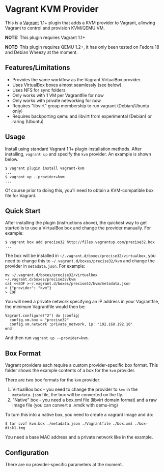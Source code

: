 # Vagrant KVM Provider

This is a [Vagrant](http://www.vagrantup.com) 1.1+ plugin that adds a KVM
provider to Vagrant, allowing Vagrant to control and provision KVM/QEMU VM.

**NOTE:** This plugin requires Vagrant 1.1+

**NOTE:** This plugin requires QEMU 1.2+, it has only been tested on Fedora 18
and Debian Wheezy at the moment.

## Features/Limitations

* Provides the same workflow as the Vagrant VirtualBox provider.
* Uses VirtualBox boxes almost seamlessly (see below).
* Uses NFS for sync folders
* Only works with 1 VM per Vagrantfile for now
* Only works with private networking for now
* Requires "libvirt" group membership to run vagrant (Debian/Ubuntu only)
* Requires backporting qemu and libvirt from experimental (Debian) or raring (Ubuntu)

## Usage

Install using standard Vagrant 1.1+ plugin installation methods. After
installing, `vagrant up` and specify the `kvm` provider. An example is
shown below.

```
$ vagrant plugin install vagrant-kvm
...
$ vagrant up --provider=kvm
...
```

Of course prior to doing this, you'll need to obtain a KVM-compatible
box file for Vagrant.

## Quick Start

After installing the plugin (instructions above), the quickest way to get
started is to use a VirtualBox box and change the provider manually. For
example:

```
$ vagrant box add precise32 http://files.vagrantup.com/precise32.box
...
```

The box will be installed in `~/.vagrant.d/boxes/precise32/virtualbox`, you
need to change this to `~/.vagrant.d/boxes/precise32/kvm` and change the
provider in `metadata.json`. For example:

```
mv ~/.vagrant.d/boxes/precise32/virtualbox ~/.vagrant.d/boxes/precise32/kvm
cat <<EOF >~/.vagrant.d/boxes/precise32/kvm/metadata.json
> {"provider": "kvm"}
> EOF
```

You will need a private network specifying an IP address in your Vagrantfile,
the minimum Vagrantfile would then be:

```
Vagrant.configure("2") do |config|
  config.vm.box = "precise32"
  config.vm.network :private_network, ip: "192.168.192.10"
end
```

And then run `vagrant up --provider=kvm`.

## Box Format

Vagrant providers each require a custom provider-specific box format.
This folder shows the example contents of a box for the `kvm` provider.

There are two box formats for the `kvm` provider:
1. VirtualBox box - you need to change the provider to `kvm` in the
   `metadata.json` file, the box will be converted on the fly.
2. "Native" box - you need a box.xml file (libvirt domain format) and a raw
   image file (you can convert a .vmdk with qemu-img)

To turn this into a native box, you need to create a vagrant image and do:

```
$ tar cvzf kvm.box ./metadata.json ./Vagrantfile ./box.xml ./box-disk1.img
```

You need a base MAC address and a private network like in the example.


## Configuration

There are no provider-specific parameters at the moment.
